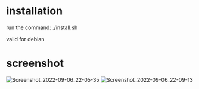 # installation
run the command: ./install.sh

valid for debian
# screenshot
![Screenshot_2022-09-06_22-05-35](https://user-images.githubusercontent.com/105305285/188771814-7d7c75b7-f2eb-415f-ae26-a01105fc9c35.png)
![Screenshot_2022-09-06_22-09-13](https://user-images.githubusercontent.com/105305285/188771836-c5bb1090-f53e-4620-acc2-0a0bf0e7044a.png)
